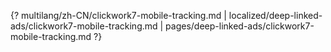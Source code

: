 {? multilang/zh-CN/clickwork7-mobile-tracking.md | localized/deep-linked-ads/clickwork7-mobile-tracking.md | pages/deep-linked-ads/clickwork7-mobile-tracking.md ?}
